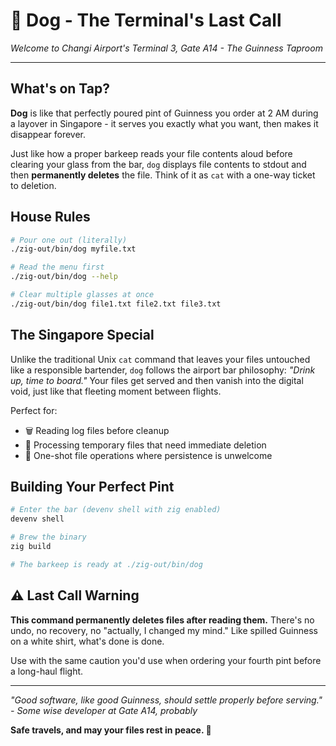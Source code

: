 # 🍺 Dog - The Terminal's Last Call

*Welcome to Changi Airport's Terminal 3, Gate A14 - The Guinness Taproom*

---

## What's on Tap?

**Dog** is like that perfectly poured pint of Guinness you order at 2 AM during a layover in Singapore - it serves you exactly what you want, then makes it disappear forever.

Just like how a proper barkeep reads your file contents aloud before clearing your glass from the bar, `dog` displays file contents to stdout and then **permanently deletes** the file. Think of it as `cat` with a one-way ticket to deletion.

## House Rules

```bash
# Pour one out (literally)
./zig-out/bin/dog myfile.txt

# Read the menu first
./zig-out/bin/dog --help

# Clear multiple glasses at once
./zig-out/bin/dog file1.txt file2.txt file3.txt
```

## The Singapore Special

Unlike the traditional Unix `cat` command that leaves your files untouched like a responsible bartender, `dog` follows the airport bar philosophy: *"Drink up, time to board."* Your files get served and then vanish into the digital void, just like that fleeting moment between flights.

Perfect for:
- 🗑️ Reading log files before cleanup
- 📄 Processing temporary files that need immediate deletion
- 🧹 One-shot file operations where persistence is unwelcome

## Building Your Perfect Pint

```bash
# Enter the bar (devenv shell with zig enabled)
devenv shell

# Brew the binary
zig build

# The barkeep is ready at ./zig-out/bin/dog
```

## ⚠️ Last Call Warning

**This command permanently deletes files after reading them.** There's no undo, no recovery, no "actually, I changed my mind." Like spilled Guinness on a white shirt, what's done is done.

Use with the same caution you'd use when ordering your fourth pint before a long-haul flight.

---

*"Good software, like good Guinness, should settle properly before serving."*  
*- Some wise developer at Gate A14, probably*

**Safe travels, and may your files rest in peace. 🛫**
